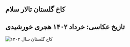 ## کاخ گلستان تالار سلام
## تازیخ عکاسی: خرداد ۱۴۰۲ هجری خورشیدی

![کاخ گلستان سال ۱۴۰۲](https://github.com/Melanee-Melanee/History-of-Iran-and-World/assets/74653444/0a37cd60-11e2-4738-acb1-52e93a57dc75)
